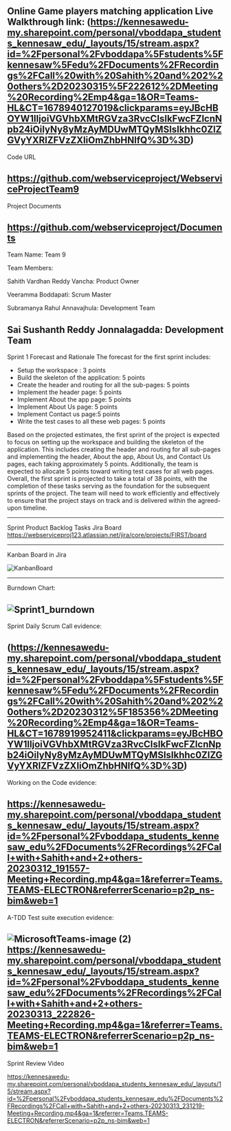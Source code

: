 Online Game players matching application
Live Walkthrough link:
(https://kennesawedu-my.sharepoint.com/personal/vboddapa_students_kennesaw_edu/_layouts/15/stream.aspx?id=%2Fpersonal%2Fvboddapa%5Fstudents%5Fkennesaw%5Fedu%2FDocuments%2FRecordings%2FCall%20with%20Sahith%20and%202%20others%2D20230315%5F222612%2DMeeting%20Recording%2Emp4&ga=1&OR=Teams-HL&CT=1678940127019&clickparams=eyJBcHBOYW1lIjoiVGVhbXMtRGVza3RvcCIsIkFwcFZlcnNpb24iOiIyNy8yMzAyMDUwMTQyMSIsIkhhc0ZlZGVyYXRlZFVzZXIiOmZhbHNlfQ%3D%3D)
--------------------------------------------------------------------------------------------------------------
Code URL

https://github.com/webserviceproject/WebserviceProjectTeam9
--------------------------------------------------------------------------------------------------------------
Project Documents

https://github.com/webserviceproject/Documents
--------------------------------------------------------------------------------------------------------------
Team Name: Team 9

Team Members:

Sahith Vardhan Reddy Vancha: Product Owner

Veeramma Boddapati: Scrum Master

Subramanya Rahul Annavajhula: Development Team

Sai Sushanth Reddy Jonnalagadda: Development Team
--------------------------------------------------------------------------------------------------------------
Sprint 1
Forecast and Rationale
The forecast for the first sprint includes:
- Setup the workspace : 3 points
- Build the skeleton of the application: 5 points
- Create the header and routing for all the sub-pages: 5 points
- Implement the header page: 5 points
- Implement About the app page: 5 points
- Implement About Us page: 5 points
- Implement Contact us page:5 points
- Write the test cases to all these web pages: 5 points


Based on the projected estimates, the first sprint of the project is expected to focus on setting up the workspace and building the skeleton of the application. 
This includes creating the header and routing for all sub-pages and implementing the header, About the app, About Us, and Contact Us pages, each taking approximately 5 points. Additionally, the team is expected to allocate 5 points toward writing test cases for all web pages. 
Overall, the first sprint is projected to take a total of 38 points, with the completion of these tasks serving as the foundation for the subsequent sprints of the project. 
The team will need to work efficiently and effectively to ensure that the project stays on track and is delivered within the agreed-upon timeline.

--------------------------------------------------------------------------------------------------------------

Sprint Product Backlog Tasks Jira Board
https://webserviceproj123.atlassian.net/jira/core/projects/FIRST/board

--------------------------------------------------------------------------------------------------------------

Kanban Board in Jira

![KanbanBoard](https://user-images.githubusercontent.com/71249872/225513188-20a33841-9487-47b3-a50f-7dde246df3a7.png)

--------------------------------------------------------------------------------------------------------------

Burndown Chart:

![Sprint1_burndown](https://user-images.githubusercontent.com/71249872/225513170-72836493-226b-4df0-8ec0-7cc964e122ff.jpg)
--------------------------------------------------------------------------------------------------------------

Sprint Daily Scrum Call evidence:

(https://kennesawedu-my.sharepoint.com/personal/vboddapa_students_kennesaw_edu/_layouts/15/stream.aspx?id=%2Fpersonal%2Fvboddapa%5Fstudents%5Fkennesaw%5Fedu%2FDocuments%2FRecordings%2FCall%20with%20Sahith%20and%202%20others%2D20230312%5F185356%2DMeeting%20Recording%2Emp4&ga=1&OR=Teams-HL&CT=1678919952411&clickparams=eyJBcHBOYW1lIjoiVGVhbXMtRGVza3RvcCIsIkFwcFZlcnNpb24iOiIyNy8yMzAyMDUwMTQyMSIsIkhhc0ZlZGVyYXRlZFVzZXIiOmZhbHNlfQ%3D%3D)
--------------------------------------------------------------------------------------------------------------

Working on the Code evidence:

https://kennesawedu-my.sharepoint.com/personal/vboddapa_students_kennesaw_edu/_layouts/15/stream.aspx?id=%2Fpersonal%2Fvboddapa_students_kennesaw_edu%2FDocuments%2FRecordings%2FCall+with+Sahith+and+2+others-20230312_191557-Meeting+Recording.mp4&ga=1&referrer=Teams.TEAMS-ELECTRON&referrerScenario=p2p_ns-bim&web=1
--------------------------------------------------------------------------------------------------------------

A-TDD Test suite execution evidence:

![MicrosoftTeams-image (2)](https://user-images.githubusercontent.com/71249872/225512373-d6aad2d4-1d7f-4bd5-9856-18520d0c60e9.png)
https://kennesawedu-my.sharepoint.com/personal/vboddapa_students_kennesaw_edu/_layouts/15/stream.aspx?id=%2Fpersonal%2Fvboddapa_students_kennesaw_edu%2FDocuments%2FRecordings%2FCall+with+Sahith+and+2+others-20230313_222826-Meeting+Recording.mp4&ga=1&referrer=Teams.TEAMS-ELECTRON&referrerScenario=p2p_ns-bim&web=1
--------------------------------------------------------------------------------------------------------------

Sprint Review Video

https://kennesawedu-my.sharepoint.com/personal/vboddapa_students_kennesaw_edu/_layouts/15/stream.aspx?id=%2Fpersonal%2Fvboddapa_students_kennesaw_edu%2FDocuments%2FRecordings%2FCall+with+Sahith+and+2+others-20230313_231219-Meeting+Recording.mp4&ga=1&referrer=Teams.TEAMS-ELECTRON&referrerScenario=p2p_ns-bim&web=1


